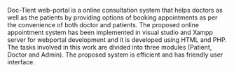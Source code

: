 Doc-Tient web-portal is a online consultation system that helps doctors as well as the patients by providing options of booking appointments as per the convenience of both doctor and patients.
The proposed online appointment system has been implemented in visual studio and Xampp server for webportal development and it is developed using HTML and PHP. The tasks involved in this work are divided into three modules (Patient, Doctor and Admin). The proposed system is efficient and has friendly user interface.
